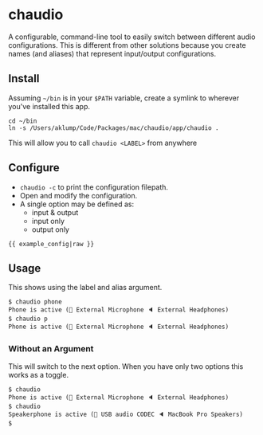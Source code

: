 <!--
id: readme
tags: ''
-->

# chaudio

A configurable, command-line tool to easily switch between different audio configurations. This is different from other solutions because you create names (and aliases) that represent input/output configurations.

## Install

Assuming `~/bin` is in your `$PATH` variable, create a symlink to wherever you've installed this app.

```shell
cd ~/bin
ln -s /Users/aklump/Code/Packages/mac/chaudio/app/chaudio .
```

This will allow you to call `chaudio <LABEL>` from anywhere

## Configure

* `chaudio -c` to print the configuration filepath.
* Open and modify the configuration.
* A single option may be defined as:
    * input & output
    * input only
    * output only

```
{{ example_config|raw }}
```

## Usage

This shows using the label and alias argument.

```
$ chaudio phone
Phone is active (🎤 External Microphone 🔈 External Headphones)
$ chaudio p
Phone is active (🎤 External Microphone 🔈 External Headphones)
```

### Without an Argument

This will switch to the next option. When you have only two options this works as a toggle.

```shell
$ chaudio
Phone is active (🎤 External Microphone 🔈 External Headphones)
$ chaudio
Speakerphone is active (🎤 USB audio CODEC 🔈 MacBook Pro Speakers)
$
```
